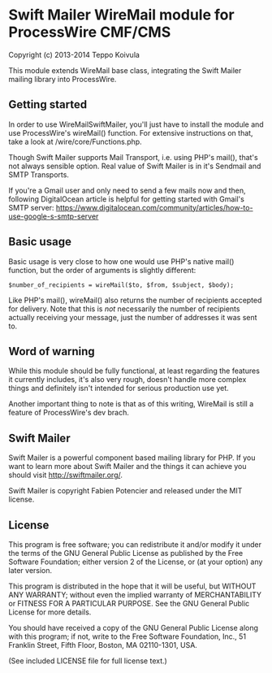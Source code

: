 Swift Mailer WireMail module for ProcessWire CMF/CMS
====================================================

Copyright (c) 2013-2014 Teppo Koivula

This module extends WireMail base class, integrating the Swift Mailer mailing
library into ProcessWire.

## Getting started

In order to use WireMailSwiftMailer, you'll just have to install the module and
use ProcessWire's wireMail() function. For extensive instructions on that, take
a look at /wire/core/Functions.php.

Though Swift Mailer supports Mail Transport, i.e. using PHP's mail(), that's not
always sensible option. Real value of Swift Mailer is in it's Sendmail and SMTP
Transports.

If you're a Gmail user and only need to send a few mails now and then, following
DigitalOcean article is helpful for getting started with Gmail's SMTP server:
https://www.digitalocean.com/community/articles/how-to-use-google-s-smtp-server

## Basic usage

Basic usage is very close to how one would use PHP's native mail() function, but
the order of arguments is slightly different:

```
$number_of_recipients = wireMail($to, $from, $subject, $body);
```

Like PHP's mail(), wireMail() also returns the number of recipients accepted for
delivery. Note that this is *not* necessarily the number of recipients actually
receiving your message, just the number of addresses it was sent to.

## Word of warning

While this module should be fully functional, at least regarding the features it
currently includes, it's also very rough, doesn't handle more complex things and
definitely isn't intended for serious production use yet.

Another important thing to note is that as of this writing, WireMail is still a
feature of ProcessWire's dev brach.

## Swift Mailer

Swift Mailer is a powerful component based mailing library for PHP. If you want
to learn more about Swift Mailer and the things it can achieve you should visit
http://swiftmailer.org/.

Swift Mailer is copyright Fabien Potencier and released under the MIT license.

## License

This program is free software; you can redistribute it and/or
modify it under the terms of the GNU General Public License
as published by the Free Software Foundation; either version 2
of the License, or (at your option) any later version.

This program is distributed in the hope that it will be useful,
but WITHOUT ANY WARRANTY; without even the implied warranty of
MERCHANTABILITY or FITNESS FOR A PARTICULAR PURPOSE.  See the
GNU General Public License for more details.

You should have received a copy of the GNU General Public License
along with this program; if not, write to the Free Software
Foundation, Inc., 51 Franklin Street, Fifth Floor, Boston, MA  02110-1301, USA.

(See included LICENSE file for full license text.)